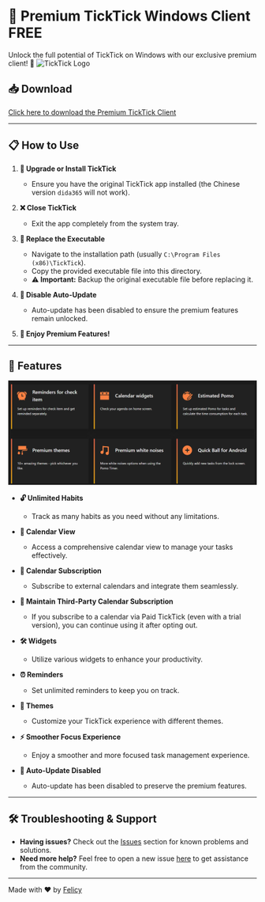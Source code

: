 # 🎉 Premium TickTick Windows Client FREE

Unlock the full potential of TickTick on Windows with our exclusive premium client! 🚀
![TickTick Logo](https://d107mjio2rjf74.cloudfront.net/sites/res/download/common/images@2/intro.png)

## 📥 Download

[Click here to download the Premium TickTick Client](https://github.com/v8g-bug/TickTick-Premium-Windows/releases/)

---

## 📋 How to Use

1. **🔄 Upgrade or Install TickTick**
   - Ensure you have the original TickTick app installed (the Chinese version `dida365` will not work).

2. **❌ Close TickTick**
   - Exit the app completely from the system tray.

3. **📂 Replace the Executable**
   - Navigate to the installation path (usually `C:\Program Files (x86)\TickTick`).
   - Copy the provided executable file into this directory.
   - **⚠️ Important:** Backup the original executable file before replacing it.

4. **🛑 Disable Auto-Update**
   - Auto-update has been disabled to ensure the premium features remain unlocked.

5. **🎉 Enjoy Premium Features!**

---

## 🌟 Features
![features](./images/image.png)

- **🔓 Unlimited Habits**
  - Track as many habits as you need without any limitations.


- **📅 Calendar View**
  - Access a comprehensive calendar view to manage your tasks effectively.

- **🔗 Calendar Subscription**
  - Subscribe to external calendars and integrate them seamlessly.

- **🔄 Maintain Third-Party Calendar Subscription**
  - If you subscribe to a calendar via Paid TickTick (even with a trial version), you can continue using it after opting out.

- **🛠️ Widgets**
  - Utilize various widgets to enhance your productivity.

- **⏰ Reminders**
  - Set unlimited reminders to keep you on track.

- **🎨 Themes**
  - Customize your TickTick experience with different themes.

- **⚡ Smoother Focus Experience**
  - Enjoy a smoother and more focused task management experience.

- **🛑 Auto-Update Disabled**
  - Auto-update has been disabled to preserve the premium features.

---

## 🛠️ Troubleshooting & Support

- **Having issues?** Check out the [Issues](https://github.com/v8g-bug/TickTick-Premium-Windows/issues) section for known problems and solutions.
- **Need more help?** Feel free to open a new issue [here](https://github.com/v8g-bug/TickTick-Premium-Windows/issues/new/choose) to get assistance from the community.

---

Made with ❤️ by [Felicy](https://github.com/v8g-bug)
